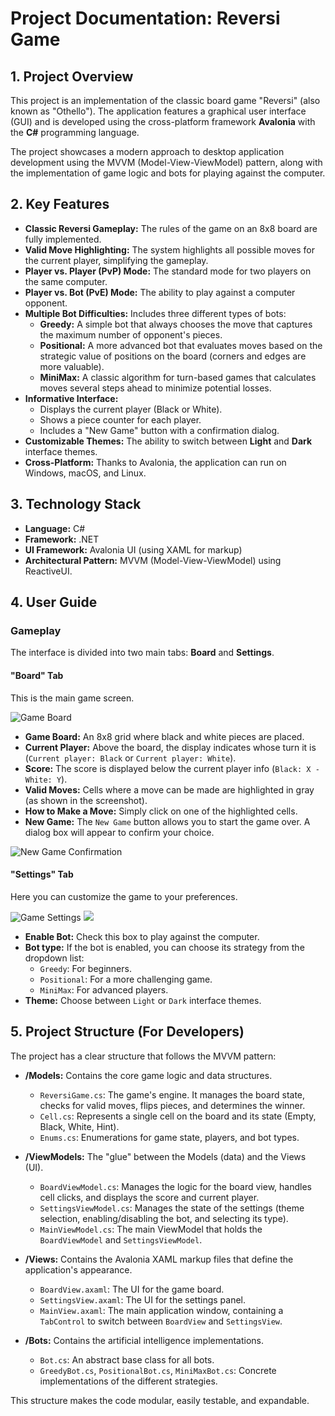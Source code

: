 # Project Documentation: Reversi Game

## 1. Project Overview

This project is an implementation of the classic board game "Reversi" (also known as "Othello"). The application features a graphical user interface (GUI) and is developed using the cross-platform framework **Avalonia** with the **C#** programming language.

The project showcases a modern approach to desktop application development using the MVVM (Model-View-ViewModel) pattern, along with the implementation of game logic and bots for playing against the computer.

## 2. Key Features

* **Classic Reversi Gameplay:** The rules of the game on an 8x8 board are fully implemented.
* **Valid Move Highlighting:** The system highlights all possible moves for the current player, simplifying the gameplay.
* **Player vs. Player (PvP) Mode:** The standard mode for two players on the same computer.
* **Player vs. Bot (PvE) Mode:** The ability to play against a computer opponent.
* **Multiple Bot Difficulties:** Includes three different types of bots:
   * **Greedy:** A simple bot that always chooses the move that captures the maximum number of opponent's pieces.
   * **Positional:** A more advanced bot that evaluates moves based on the strategic value of positions on the board (corners and edges are more valuable).
   * **MiniMax:** A classic algorithm for turn-based games that calculates moves several steps ahead to minimize potential losses.
* **Informative Interface:**
   * Displays the current player (Black or White).
   * Shows a piece counter for each player.
   * Includes a "New Game" button with a confirmation dialog.
* **Customizable Themes:** The ability to switch between **Light** and **Dark** interface themes.
* **Cross-Platform:** Thanks to Avalonia, the application can run on Windows, macOS, and Linux.

## 3. Technology Stack

* **Language:** C#
* **Framework:** .NET
* **UI Framework:** Avalonia UI (using XAML for markup)
* **Architectural Pattern:** MVVM (Model-View-ViewModel) using ReactiveUI.

## 4. User Guide

### Gameplay

The interface is divided into two main tabs: **Board** and **Settings**.

#### "Board" Tab

This is the main game screen.

![Game Board](Assets/main.png)

* **Game Board:** An 8x8 grid where black and white pieces are placed.
* **Current Player:** Above the board, the display indicates whose turn it is (`Current player: Black` or `Current player: White`).
* **Score:** The score is displayed below the current player info (`Black: X - White: Y`).
* **Valid Moves:** Cells where a move can be made are highlighted in gray (as shown in the screenshot).
* **How to Make a Move:** Simply click on one of the highlighted cells.
* **New Game:** The `New Game` button allows you to start the game over. A dialog box will appear to confirm your choice.

![New Game Confirmation](Assets/new-game-confirmation.png)

#### "Settings" Tab

Here you can customize the game to your preferences.

![Game Settings](Assets/settings-bot.png)
![](Assets/settings-theme.png)

* **Enable Bot:** Check this box to play against the computer.
* **Bot type:** If the bot is enabled, you can choose its strategy from the dropdown list:
   * `Greedy`: For beginners.
   * `Positional`: For a more challenging game.
   * `MiniMax`: For advanced players.
* **Theme:** Choose between `Light` or `Dark` interface themes.

## 5. Project Structure (For Developers)

The project has a clear structure that follows the MVVM pattern:

* **/Models:** Contains the core game logic and data structures.
   * `ReversiGame.cs`: The game's engine. It manages the board state, checks for valid moves, flips pieces, and determines the winner.
   * `Cell.cs`: Represents a single cell on the board and its state (Empty, Black, White, Hint).
   * `Enums.cs`: Enumerations for game state, players, and bot types.

* **/ViewModels:** The "glue" between the Models (data) and the Views (UI).
   * `BoardViewModel.cs`: Manages the logic for the board view, handles cell clicks, and displays the score and current player.
   * `SettingsViewModel.cs`: Manages the state of the settings (theme selection, enabling/disabling the bot, and selecting its type).
   * `MainViewModel.cs`: The main ViewModel that holds the `BoardViewModel` and `SettingsViewModel`.

* **/Views:** Contains the Avalonia XAML markup files that define the application's appearance.
   * `BoardView.axaml`: The UI for the game board.
   * `SettingsView.axaml`: The UI for the settings panel.
   * `MainView.axaml`: The main application window, containing a `TabControl` to switch between `BoardView` and `SettingsView`.

* **/Bots:** Contains the artificial intelligence implementations.
   * `Bot.cs`: An abstract base class for all bots.
   * `GreedyBot.cs`, `PositionalBot.cs`, `MiniMaxBot.cs`: Concrete implementations of the different strategies.

This structure makes the code modular, easily testable, and expandable.